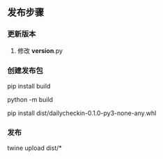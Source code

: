 ## 发布步骤

### 更新版本
1. 修改 __version__.py

### 创建发布包

pip install build

python -m build

pip install dist/dailycheckin-0.1.0-py3-none-any.whl

### 发布
twine upload dist/*